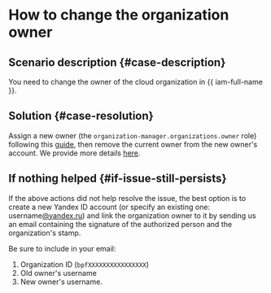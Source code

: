 # How to change the organization owner



## Scenario description {#case-description}

You need to change the owner of the cloud organization in {{ iam-full-name }}.

## Solution {#case-resolution}

Assign a new owner (the `organization-manager.organizations.owner` role) following this [guide](../../../organization/roles#admin), then remove the current owner from the new owner's account. We provide more details [here](../../../organization/edit-account).

## If nothing helped {#if-issue-still-persists}

If the above actions did not help resolve the issue, the best option is to create a new Yandex ID account (or specify an existing one: username[@yandex.ru](http://staff.yandex-team.ru/yandex.ru)) and link the organization owner to it by sending us an email containing the signature of the authorized person and the organization's stamp.

Be sure to include in your email:
1. Organization ID (`bpfXXXXXXXXXXXXXXXX`)
2. Old owner's username
3. New owner's username.